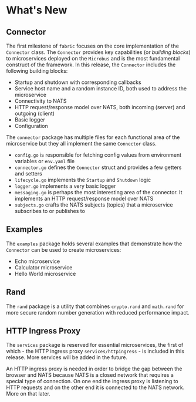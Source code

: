 # What's New

## Connector

The first milestone of `fabric` focuses on the core implementation of the `Connector` class. The `Connector` provides key capabilities (or _building blocks_) to microservices deployed on the `Microbus` and is the most fundamental construct of the framework. In this release, the `Connector` includes the following building blocks:

* Startup and shutdown with corresponding callbacks
* Service host name and a random instance ID, both used to address the microservice
* Connectivity to NATS
* HTTP request/response model over NATS, both incoming (server) and outgoing (client)
* Basic logger
* Configuration

The `connector` package has multiple files for each functional area of the microservice but they all implement the same `Connector` class.

* `config.go` is responsible for fetching config values from environment variables or `env.yaml` file
* `connector.go` defines the `Connector` struct and provides a few getters and setters
* `lifecycle.go` implements the `Startup` and `Shutdown` logic
* `logger.go` implements a very basic logger
* `messaging.go` is perhaps the most interesting area of the connector. It implements an HTTP request/response model over NATS
* `subjects.go` crafts the NATS subjects (topics) that a microservice subscribes to or publishes to

## Examples

The `examples` package holds several examples that demonstrate how the `Connector` can be used to create microservices:

* Echo microservice
* Calculator microservice
* Hello World microservice

## Rand

The `rand` package is a utility that combines `crypto.rand` and `math.rand` for more secure random number generation with reduced performance impact.

## HTTP Ingress Proxy

The `services` package is reserved for essential microservices, the first of which - the HTTP ingress proxy `services/httpingress` - is included in this release. More services will be added in the future.

An HTTP ingress proxy is needed in order to bridge the gap between the browser and NATS because NATS is a closed network that requires a special type of connection. On one end the ingress proxy is listening to HTTP requests and on the other end it is connected to the NATS network. More on that later.
